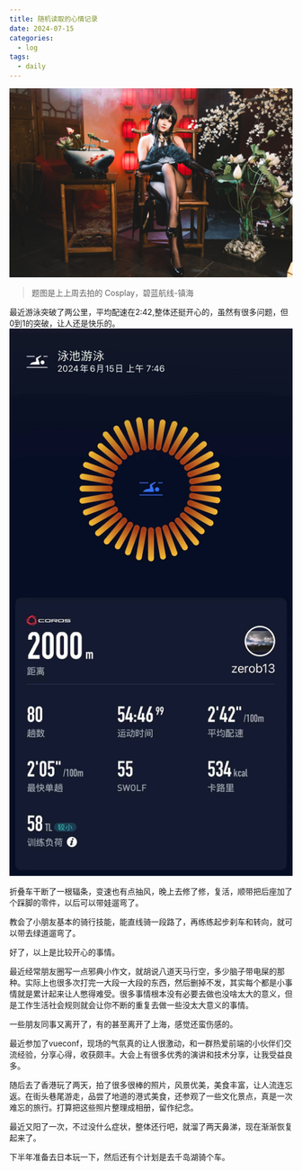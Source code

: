 ```yaml
---
title: 随机读取的心情记录
date: 2024-07-15
categories:
  - log
tags: 
  - daily
---
```


![](/assets/images/20240617.jpeg)

>题图是上上周去拍的 Cosplay，碧蓝航线-镇海

最近游泳突破了两公里，平均配速在2:42,整体还挺开心的，虽然有很多问题，但0到1的突破，让人还是快乐的。
![游泳图](/assets/images/2024-06-17-swim.png)


折叠车干断了一根辐条，变速也有点抽风，晚上去修了修，复活，顺带把后座加了个踩脚的零件，以后可以带娃遛弯了。

教会了小朋友基本的骑行技能，能直线骑一段路了，再练练起步刹车和转向，就可以带去绿道遛弯了。

好了，以上是比较开心的事情。

最近经常朋友圈写一点邪典小作文，就胡说八道天马行空，多少脑子带电屎的那种。实际上也很多次打完一大段一大段的东西，然后删掉不发，其实每个都是小事情就是累计起来让人憋得难受。很多事情根本没有必要去做也没啥太大的意义，但是工作生活社会规则就会让你不断的重复去做一些没太大意义的事情。

一些朋友同事又离开了，有的甚至离开了上海，感觉还蛮伤感的。

最近参加了vueconf，现场的气氛真的让人很激动，和一群热爱前端的小伙伴们交流经验，分享心得，收获颇丰。大会上有很多优秀的演讲和技术分享，让我受益良多。

随后去了香港玩了两天，拍了很多很棒的照片，风景优美，美食丰富，让人流连忘返。在街头巷尾游走，品尝了地道的港式美食，还参观了一些文化景点，真是一次难忘的旅行。打算把这些照片整理成相册，留作纪念。

最近又阳了一次，不过没什么症状，整体还行吧，就溜了两天鼻涕，现在渐渐恢复起来了。

下半年准备去日本玩一下，然后还有个计划是去千岛湖骑个车。


